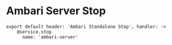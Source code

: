 
# Ambari Server Stop

    export default header: 'Ambari Standalone Stop', handler: ->
        @service.stop
          name: 'ambari-server'
